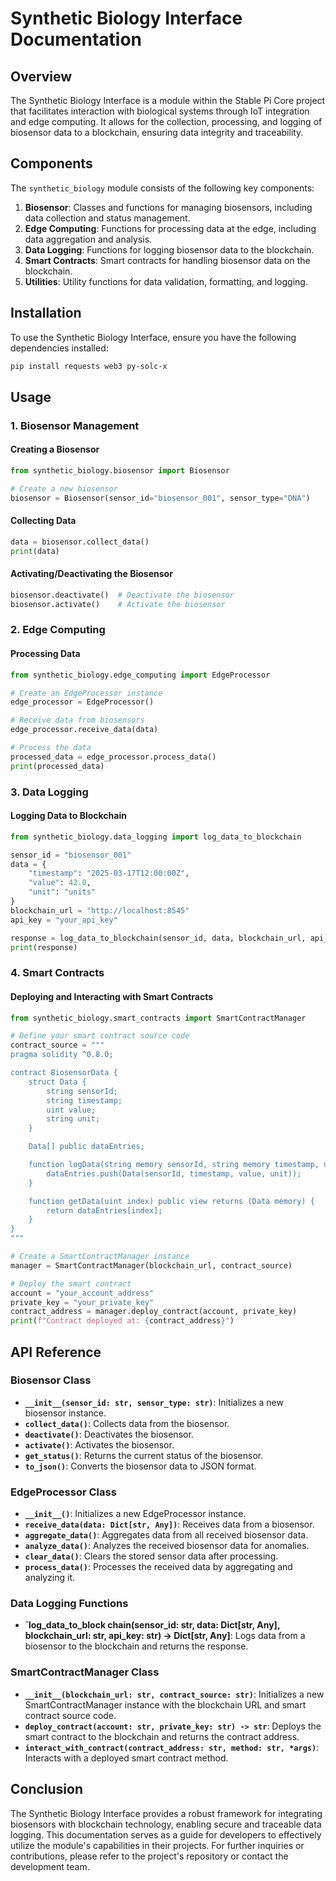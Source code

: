 # Synthetic Biology Interface Documentation

## Overview

The Synthetic Biology Interface is a module within the Stable Pi Core project that facilitates interaction with biological systems through IoT integration and edge computing. It allows for the collection, processing, and logging of biosensor data to a blockchain, ensuring data integrity and traceability.

## Components

The `synthetic_biology` module consists of the following key components:

1. **Biosensor**: Classes and functions for managing biosensors, including data collection and status management.
2. **Edge Computing**: Functions for processing data at the edge, including data aggregation and analysis.
3. **Data Logging**: Functions for logging biosensor data to the blockchain.
4. **Smart Contracts**: Smart contracts for handling biosensor data on the blockchain.
5. **Utilities**: Utility functions for data validation, formatting, and logging.

## Installation

To use the Synthetic Biology Interface, ensure you have the following dependencies installed:

```bash
pip install requests web3 py-solc-x
```

## Usage

### 1. Biosensor Management

#### Creating a Biosensor

```python
from synthetic_biology.biosensor import Biosensor

# Create a new biosensor
biosensor = Biosensor(sensor_id="biosensor_001", sensor_type="DNA")
```

#### Collecting Data

```python
data = biosensor.collect_data()
print(data)
```

#### Activating/Deactivating the Biosensor

```python
biosensor.deactivate()  # Deactivate the biosensor
biosensor.activate()    # Activate the biosensor
```

### 2. Edge Computing

#### Processing Data

```python
from synthetic_biology.edge_computing import EdgeProcessor

# Create an EdgeProcessor instance
edge_processor = EdgeProcessor()

# Receive data from biosensors
edge_processor.receive_data(data)

# Process the data
processed_data = edge_processor.process_data()
print(processed_data)
```

### 3. Data Logging

#### Logging Data to Blockchain

```python
from synthetic_biology.data_logging import log_data_to_blockchain

sensor_id = "biosensor_001"
data = {
    "timestamp": "2025-03-17T12:00:00Z",
    "value": 42.0,
    "unit": "units"
}
blockchain_url = "http://localhost:8545"
api_key = "your_api_key"

response = log_data_to_blockchain(sensor_id, data, blockchain_url, api_key)
print(response)
```

### 4. Smart Contracts

#### Deploying and Interacting with Smart Contracts

```python
from synthetic_biology.smart_contracts import SmartContractManager

# Define your smart contract source code
contract_source = """
pragma solidity ^0.8.0;

contract BiosensorData {
    struct Data {
        string sensorId;
        string timestamp;
        uint value;
        string unit;
    }

    Data[] public dataEntries;

    function logData(string memory sensorId, string memory timestamp, uint value, string memory unit) public {
        dataEntries.push(Data(sensorId, timestamp, value, unit));
    }

    function getData(uint index) public view returns (Data memory) {
        return dataEntries[index];
    }
}
"""

# Create a SmartContractManager instance
manager = SmartContractManager(blockchain_url, contract_source)

# Deploy the smart contract
account = "your_account_address"
private_key = "your_private_key"
contract_address = manager.deploy_contract(account, private_key)
print(f"Contract deployed at: {contract_address}")
```

## API Reference

### Biosensor Class

- **`__init__(sensor_id: str, sensor_type: str)`**: Initializes a new biosensor instance.
- **`collect_data()`**: Collects data from the biosensor.
- **`deactivate()`**: Deactivates the biosensor.
- **`activate()`**: Activates the biosensor.
- **`get_status()`**: Returns the current status of the biosensor.
- **`to_json()`**: Converts the biosensor data to JSON format.

### EdgeProcessor Class

- **`__init__()`**: Initializes a new EdgeProcessor instance.
- **`receive_data(data: Dict[str, Any])`**: Receives data from a biosensor.
- **`aggregate_data()`**: Aggregates data from all received biosensor data.
- **`analyze_data()`**: Analyzes the received biosensor data for anomalies.
- **`clear_data()`**: Clears the stored sensor data after processing.
- **`process_data()`**: Processes the received data by aggregating and analyzing it.

### Data Logging Functions

- **`log_data_to_block chain(sensor_id: str, data: Dict[str, Any], blockchain_url: str, api_key: str) -> Dict[str, Any]**: Logs data from a biosensor to the blockchain and returns the response.

### SmartContractManager Class

- **`__init__(blockchain_url: str, contract_source: str)`**: Initializes a new SmartContractManager instance with the blockchain URL and smart contract source code.
- **`deploy_contract(account: str, private_key: str) -> str`**: Deploys the smart contract to the blockchain and returns the contract address.
- **`interact_with_contract(contract_address: str, method: str, *args)`**: Interacts with a deployed smart contract method.

## Conclusion

The Synthetic Biology Interface provides a robust framework for integrating biosensors with blockchain technology, enabling secure and traceable data logging. This documentation serves as a guide for developers to effectively utilize the module's capabilities in their projects. For further inquiries or contributions, please refer to the project's repository or contact the development team.
